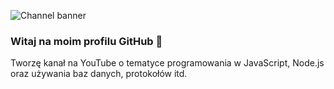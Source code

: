 ![Channel banner](https://user-images.githubusercontent.com/81774005/126911686-ce7fe5e3-0271-41da-8a48-9baca9f2346b.png)

### Witaj na moim profilu GitHub 👋
Tworzę kanał na YouTube o tematyce programowania w JavaScript, Node.js oraz używania baz danych, protokołów itd.
